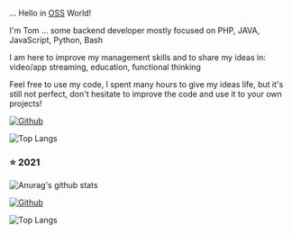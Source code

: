 ... Hello in [OSS](https://en.wikipedia.org/wiki/Open-source_software) World!

I'm Tom ... some backend developer mostly focused on PHP, JAVA, JavaScript, Python, Bash

I am here to improve my management skills and to share my ideas in: video/app streaming, education, functional thinking

Feel free to use my code, I spent many hours to give my ideas life, but it's still not perfect, don't hesitate to improve the code and use it to your own projects!

[![Github](https://img.shields.io/github/followers/tom-sapletta-com?label=Follow&style=social)](https://github.com/tom-sapletta-com)

![Top Langs](https://github-readme-stats.vercel.app/api/top-langs/?username=tom-sapletta-com&hide=html&layout=compact&theme=dark) 

### :star: 2021
![Anurag's github stats](https://github-readme-stats.vercel.app/api?username=tom-sapletta-com&show_icons=true&theme=dark)
 


<!--
**tom-sapletta-com/tom-sapletta-com** is a ✨ _special_ ✨ repository because its `README.md` (this file) appears on your GitHub profile.

Here are some ideas to get you started:

- 🔭 I’m currently working on Softreck Projects
- 🌱 I’m currently learning tokenized work and earnings
- 🤔 I’m looking for help with blockchain
- 💬 Ask me about home education
-->




[![Github](https://img.shields.io/github/followers/kaluzaaa?label=Follow&style=social)](https://github.com/kaluzaaa)

![Top Langs](https://github-readme-stats.vercel.app/api/top-langs/?username=kaluzaaa&hide=html&layout=compact&theme=dark) 
